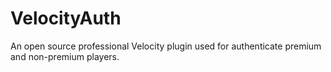 # VelocityAuth
An open source professional Velocity plugin used for authenticate premium and non-premium players.
